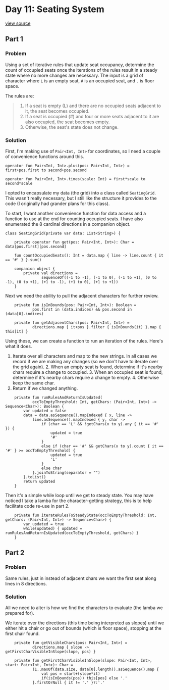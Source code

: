 # Day 11: Seating System
[view source](/src/main/kotlin/day10/Day10.kt)
## Part 1
### Problem
Using a set of iterative rules that update seat occupancy, determine the count of occupied seats once the iterations
of the rules result in a steady state where no more changes are necessary. The input
is a grid of character where `L` is an empty seat, `#` is an occupied seat, and `.` is floor space.

The rules are:
>1. If a seat is empty (L) and there are no occupied seats adjacent to it, the seat becomes occupied.
>2. If a seat is occupied (#) and four or more seats adjacent to it are also occupied, the seat becomes empty.
>3. Otherwise, the seat's state does not change.

### Solution
First, I'm making use of `Pair<Int, Int>` for coordinates, so I need a couple of
convenience functions around this.
```
operator fun Pair<Int, Int>.plus(pos: Pair<Int, Int>) = first+pos.first to second+pos.second

operator fun Pair<Int, Int>.times(scale: Int) = first*scale to second*scale
```

I opted to encapsulate my data (the grid) into a class called `SeatingGrid`.
This wasn't really necessary, but I still like the structure it provides to the code 
(I originally had grander plans for this class).

To start, I want another convenience function for data access and a function to use
at the end for counting occupied seats. I have also enumerated the 8 cardinal directions
in a companion object.
```
class SeatingGrid(private var data: List<String>) {

    private operator fun get(pos: Pair<Int, Int>): Char = data[pos.first][pos.second]

    fun countOccupiedSeats(): Int = data.map { line -> line.count { it == '#' } }.sum()

    companion object {
        private val directions =
                sequenceOf((-1 to -1), (-1 to 0), (-1 to +1), (0 to -1), (0 to +1), (+1 to -1), (+1 to 0), (+1 to +1))
    }
```
Next we need the ability to pull the adjacent characters for further review.
```
    private fun isInBounds(pos: Pair<Int, Int>): Boolean =
            pos.first in (data.indices) && pos.second in (data[0].indices)

    private fun getAdjacentChars(pos: Pair<Int, Int>) =
            directions.map { it+pos }.filter { isInBounds(it) }.map { this[it] }
```
Using these, we can create a function to run an iteration of the rules. Here's what it does.
1. Iterate over all characters and map to the new strings. In all cases we record if we are making any changes 
(so we don't have to iterate over the grid again).
    2. When an empty seat is found, determine if it's nearby chars require a change to occupied.
    3. When an occupied seat is found, determine if it's nearby chars require a change to empty.
    4. Otherwise keep the same char.
2. Return if we changed anything.
```
    private fun runRulesAndReturnIsUpdated(
            occToEmptyThreshold: Int, getChars: (Pair<Int, Int>) -> Sequence<Char>): Boolean {
        var updated = false
        data = data.asSequence().mapIndexed { x, line ->
            line.asSequence().mapIndexed { y, char ->
                if (char == 'L' && !getChars(x to y).any { it == '#' }) {
                    updated = true
                    '#'
                }
                else if (char == '#' && getChars(x to y).count { it == '#' } >= occToEmptyThreshold) {
                    updated = true
                    'L'
                }
                else char
            }.joinToString(separator = "")
        }.toList()
        return updated
    }
```
Then it's a simple while loop until we get to steady state. You may have noticed I take
a lamba for the character-getting strategy, this is to help facilitate code re-use in part 2.
```
    private fun iterateRulesToSteadyState(occToEmptyThreshold: Int, getChars: (Pair<Int, Int>) -> Sequence<Char>) {
        var updated = true
        while(updated) { updated = runRulesAndReturnIsUpdated(occToEmptyThreshold, getChars) }
    }
```
## Part 2
### Problem
Same rules, just in instead of adjacent chars we want the first seat along lines in 8
directions.
### Solution
All we need to alter is how we find the characters to evaluate (the lamba we prepared for).

We iterate over the directions (this time being interpreted as slopes) until we either hit
a chair or go out of bounds (which is floor space), stopping at the first chair found.
```
    private fun getVisibleChars(pos: Pair<Int, Int>) =
            directions.map { slope -> getFirstCharVisibleInSlope(slope, pos) }

    private fun getFirstCharVisibleInSlope(slope: Pair<Int, Int>, start: Pair<Int, Int>): Char =
            (1..maxOf(data.size, data[0].length)).asSequence().map {
                val pos = start+(slope*it)
                if(isInBounds(pos)) this[pos] else '.'
            }.firstOrNull { it != '.' }?:'.'
```

